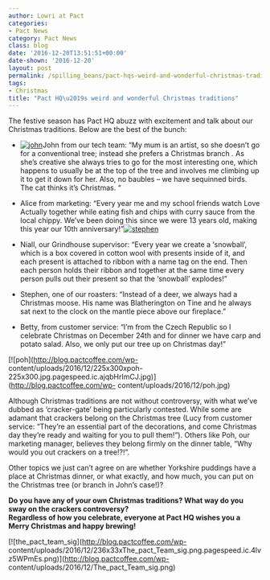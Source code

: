```yaml
---
author: Lowri at Pact
categories:
- Pact News
category: Pact News
class: blog
date: '2016-12-20T13:51:51+00:00'
date-shown: '2016-12-20'
layout: post
permalink: /spilling_beans/pact-hqs-weird-and-wonderful-christmas-traditions
tags:
- Christmas
title: "Pact HQ\u2019s weird and wonderful Christmas traditions"
---
```


The festive season has Pact HQ abuzz with excitement and talk about our
Christmas traditions. Below are the best of the bunch:

  * [![john](http://blog.pactcoffee.com/wp-content/uploads/2016/12/400x300xjohn-300x225.jpg.pagespeed.ic.IPqwxK5msG.jpg)](http://blog.pactcoffee.com/wp-content/uploads/2016/12/john.jpg)John from our tech team: “My mum is an artist, so she doesn’t go for a conventional tree; instead she prefers a Christmas branch _._ As she’s creative she always tries to go for the most interesting one, which happens to usually be at the top of the tree and involves me climbing up it to get it down for her. Also, no baubles – we have sequinned birds. The cat thinks it’s Christmas. “

  * Alice from marketing: “Every year me and my school friends watch Love Actually together while eating fish and chips with curry sauce from the local chippy. We’ve been doing this since we were 13 years old, making this year our 10th anniversary!”[![stephen](http://blog.pactcoffee.com/wp-content/uploads/2016/12/400x400xstephen-300x300.jpg.pagespeed.ic.1XKSTjVP9P.jpg)](http://blog.pactcoffee.com/wp-content/uploads/2016/12/stephen.jpg)

  * Niall, our Grindhouse supervisor: “Every year we create a ‘snowball’, which is a box covered in cotton wool with presents inside of it, and each present is attached to ribbon with a name tag on the end. Then each person holds their ribbon and together at the same time every person pulls out their present so that the ‘snowball’ explodes!”

  * Stephen, one of our roasters: “Instead of a deer, we always had a Christmas moose. His name was Blatherington on Tine and he always sat next to the clock on the mantle piece above our fireplace.”

  * Betty, from customer service: “I’m from the Czech Republic so I celebrate Christmas on December 24th and for dinner we have carp and potato salad. Also, we only put our tree up on Christmas day!”

[![poh](http://blog.pactcoffee.com/wp-
content/uploads/2016/12/225x300xpoh-225x300.jpg.pagespeed.ic.ajqbHrImCJ.jpg)](http://blog.pactcoffee.com/wp-
content/uploads/2016/12/poh.jpg)

Although Christmas traditions are not without controversy, with what we’ve
dubbed as ‘cracker-gate’ being particularly contested. While some are adamant
that crackers belong on the Christmas tree (Lucy from customer service:
“They’re an essential part of the decorations, and come Christmas day they’re
ready and waiting for you to pull them!”). Others like Poh, our marketing
manager, believes they belong firmly on the dinner table, “Why would you out
crackers on a tree!?!”.

Other topics we just can’t agree on are whether Yorkshire puddings have a
place at Christmas dinner, or what exactly, and how much, you can put on the
Christmas tree (or branch in John’s case!)?

**Do you have any of your own Christmas traditions? What way do you sway on
the crackers controversy?**  
**Regardless of how you celebrate, everyone at Pact HQ wishes you a Merry
Christmas and happy brewing!**

[![the_pact_team_sig](http://blog.pactcoffee.com/wp-
content/uploads/2016/12/236x33xThe_pact_Team_sig.png.pagespeed.ic.4lvz5WPmEs.png)](http://blog.pactcoffee.com/wp-
content/uploads/2016/12/The_pact_Team_sig.png)